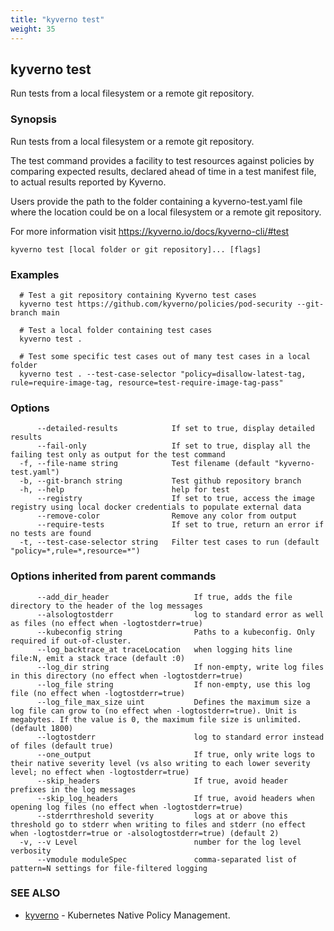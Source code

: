 ```yaml
---
title: "kyverno test"
weight: 35
---
```

## kyverno test

Run tests from a local filesystem or a remote git repository.

### Synopsis

Run tests from a local filesystem or a remote git repository.
  
  The test command provides a facility to test resources against policies by comparing expected results,
  declared ahead of time in a test manifest file, to actual results reported by Kyverno.
  
  Users provide the path to the folder containing a kyverno-test.yaml file where the location could be
  on a local filesystem or a remote git repository.

  For more information visit https://kyverno.io/docs/kyverno-cli/#test

```
kyverno test [local folder or git repository]... [flags]
```

### Examples

```
  # Test a git repository containing Kyverno test cases
  kyverno test https://github.com/kyverno/policies/pod-security --git-branch main

  # Test a local folder containing test cases
  kyverno test .

  # Test some specific test cases out of many test cases in a local folder
  kyverno test . --test-case-selector "policy=disallow-latest-tag, rule=require-image-tag, resource=test-require-image-tag-pass"
```

### Options

```
      --detailed-results            If set to true, display detailed results
      --fail-only                   If set to true, display all the failing test only as output for the test command
  -f, --file-name string            Test filename (default "kyverno-test.yaml")
  -b, --git-branch string           Test github repository branch
  -h, --help                        help for test
      --registry                    If set to true, access the image registry using local docker credentials to populate external data
      --remove-color                Remove any color from output
      --require-tests               If set to true, return an error if no tests are found
  -t, --test-case-selector string   Filter test cases to run (default "policy=*,rule=*,resource=*")
```

### Options inherited from parent commands

```
      --add_dir_header                   If true, adds the file directory to the header of the log messages
      --alsologtostderr                  log to standard error as well as files (no effect when -logtostderr=true)
      --kubeconfig string                Paths to a kubeconfig. Only required if out-of-cluster.
      --log_backtrace_at traceLocation   when logging hits line file:N, emit a stack trace (default :0)
      --log_dir string                   If non-empty, write log files in this directory (no effect when -logtostderr=true)
      --log_file string                  If non-empty, use this log file (no effect when -logtostderr=true)
      --log_file_max_size uint           Defines the maximum size a log file can grow to (no effect when -logtostderr=true). Unit is megabytes. If the value is 0, the maximum file size is unlimited. (default 1800)
      --logtostderr                      log to standard error instead of files (default true)
      --one_output                       If true, only write logs to their native severity level (vs also writing to each lower severity level; no effect when -logtostderr=true)
      --skip_headers                     If true, avoid header prefixes in the log messages
      --skip_log_headers                 If true, avoid headers when opening log files (no effect when -logtostderr=true)
      --stderrthreshold severity         logs at or above this threshold go to stderr when writing to files and stderr (no effect when -logtostderr=true or -alsologtostderr=true) (default 2)
  -v, --v Level                          number for the log level verbosity
      --vmodule moduleSpec               comma-separated list of pattern=N settings for file-filtered logging
```

### SEE ALSO

* [kyverno](kyverno.md)	 - Kubernetes Native Policy Management.

